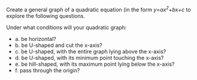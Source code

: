 Create a general graph of a quadratic equation (in the form *y*=*ax<sup>2</sup>+bx+c* to explore the following questions.

Under what conditions will your quadratic graph:

*  a. be horizontal?
*  b. be U-shaped and cut the x-axis?
*  c. be U-shaped, with the entire graph lying above the x-axis?
*  d. be U-shaped, with its minimum point touching the x-axis?
*  e. be hill-shaped, with its maximum point lying below the x-axis?
*  f. pass through the origin?

